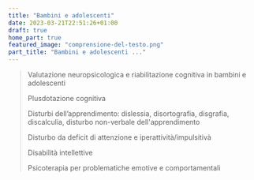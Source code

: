```yaml
---
title: "Bambini e adolescenti"
date: 2023-03-21T22:51:26+01:00
draft: true
home_part: true
featured_image: "comprensione-del-testo.png"
part_title: "Bambini e adolescenti ..."
---
```


> Valutazione neuropsicologica e riabilitazione cognitiva in bambini e adolescenti
>
> Plusdotazione cognitiva
>
> Disturbi dell’apprendimento: dislessia, disortografia, disgrafia, discalculia, disturbo non-verbale dell'apprendimento
>
> Disturbo da deficit di attenzione e iperattività/impulsitivà
>
> Disabilità intellettive
>
> Psicoterapia per problematiche emotive e comportamentali
